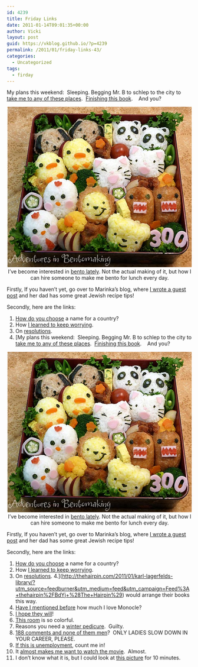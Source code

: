 ```yaml
---
id: 4239
title: Friday Links
date: 2011-01-14T09:01:35+00:00
author: Vicki
layout: post
guid: https://vkblog.github.io/?p=4239
permalink: /2011/01/friday-links-43/
categories:
  - Uncategorized
tags:
  - firday
---
```

My plans this weekend:  Sleeping. Begging Mr. B to schlep to the city to [take me to any of these places](http://www.phillymag.com/restaurants/the_philly_mag_50/index.html).  [Finishing this book](http://www.amazon.com/Possessed-Adventures-Russian-Books-People/dp/0374532184).    And you?

<p style="text-align: center;">
  <a href="https://raw.githubusercontent.com/vkblog/vkblog.github.io/master/public/img/2011/01/bento.jpg"><img class="aligncenter size-full wp-image-4240" title="bento" src="https://raw.githubusercontent.com/vkblog/vkblog.github.io/master/public/img/2011/01/bento.jpg" alt="" width="500" height="434" /></a>I&#8217;ve become interested in <a href="http://www.flickr.com/photos/pikkopots/3247114267/lightbox/">bento lately</a>. Not the actual making of it, but how I can hire someone to make me bento for lunch every day.
</p>

Firstly, If you haven&#8217;t yet, go over to Marinka&#8217;s blog, where [I wrote a guest post](http://www.motherhoodinnyc.com/i-got-your-blood-libel-right-here) and her dad has some great Jewish recipe tips!

Secondly, here are the links:

  1. [How do you choose](http://nation-branding.info/2010/12/29/naming-a-nation-southern-sudan/) a name for a country?
  2. How [I learned to keep worrying](http://www.thesmartset.com/article/article01071102.aspx).
  3. On [resolutions](http://nothingbutbonfires.com/2011/01/tomorrow-we-will-run-faster).
  4. [My plans this weekend:  Sleeping. Begging Mr. B to schlep to the city to [take me to any of these places](http://www.phillymag.com/restaurants/the_philly_mag_50/index.html).  [Finishing this book](http://www.amazon.com/Possessed-Adventures-Russian-Books-People/dp/0374532184).    And you?

<p style="text-align: center;">
  <a href="https://raw.githubusercontent.com/vkblog/vkblog.github.io/master/public/img/2011/01/bento.jpg"><img class="aligncenter size-full wp-image-4240" title="bento" src="https://raw.githubusercontent.com/vkblog/vkblog.github.io/master/public/img/2011/01/bento.jpg" alt="" width="500" height="434" /></a>I&#8217;ve become interested in <a href="http://www.flickr.com/photos/pikkopots/3247114267/lightbox/">bento lately</a>. Not the actual making of it, but how I can hire someone to make me bento for lunch every day.
</p>

Firstly, If you haven&#8217;t yet, go over to Marinka&#8217;s blog, where [I wrote a guest post](http://www.motherhoodinnyc.com/i-got-your-blood-libel-right-here) and her dad has some great Jewish recipe tips!

Secondly, here are the links:

  1. [How do you choose](http://nation-branding.info/2010/12/29/naming-a-nation-southern-sudan/) a name for a country?
  2. How [I learned to keep worrying](http://www.thesmartset.com/article/article01071102.aspx).
  3. On [resolutions](http://nothingbutbonfires.com/2011/01/tomorrow-we-will-run-faster).
  4.](http://thehairpin.com/2011/01/karl-lagerfelds-library/?utm_source=feedburner&utm_medium=feed&utm_campaign=Feed%3A+thehairpin%2FBdYj+%28The+Hairpin%29) would arrange their books this way.
  5. [Have I mentioned before](http://www.marginalrevolution.com/marginalrevolution/2011/01/monocle.html?utm_source=feedburner&utm_medium=feed&utm_campaign=Feed%3A+marginalrevolution%2FhCQh+%28Marginal+Revolution%29) how much I love Monocle?
  6. [I hope they will](http://gubbiofarabia.tumblr.com/post/2710726674)!
  7. [This room](http://whatiwore2day.blogspot.com/2011/01/set-india-room.html) is so colorful.
  8. Reasons you need a [winter pedicure](http://thehairpin.com/2011/01/reasons-you-need-a-winter-pedicure/?utm_source=feedburner&utm_medium=feed&utm_campaign=Feed%3A+thehairpin%2FBdYj+%28The+Hairpin%29).  Guilty.
  9. [188 comments and none of them men](http://corporette.com/2011/01/13/planning-for-babies/?utm_source=feedburner&utm_medium=feed&utm_campaign=Feed%3A+Corporette+%28Corporette.com%29)?  ONLY LADIES SLOW DOWN IN YOUR CAREER, PLEASE.
 10. [If this is unemployment](http://therumpus.net/2011/01/heart-healthy/), count me in!
 11. It [almost makes me want to watch the movie](http://www.designspongeonline.com/2011/01/living-in-doctor-zhivago.html).  Almost.
 12. I don&#8217;t know what it is, but I could look at [this picture](http://25.media.tumblr.com/tumblr_lenvcnmFTG1qa6z3eo1_400.png) for 10 minutes.